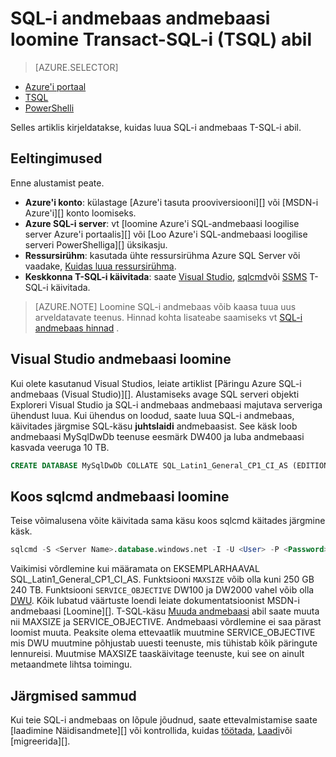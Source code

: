 <properties
   pageTitle="Luua SQL-i andmebaas TSQL | Microsoft Azure'i"
   description="Siit saate teada, kuidas luua TSQL Azure SQL-i andmebaas"
   services="sql-data-warehouse"
   documentationCenter="NA"
   authors="lodipalm"
   manager="barbkess"
   editor=""
   tags="azure-sql-data-warehouse"/>

<tags
   ms.service="sql-data-warehouse"
   ms.devlang="NA"
   ms.topic="get-started-article"
   ms.tgt_pltfrm="NA"
   ms.workload="data-services"
   ms.date="08/24/2016"
   ms.author="lodipalm;barbkess;sonyama"/>

# <a name="create-a-sql-data-warehouse-database-by-using-transact-sql-tsql"></a>SQL-i andmebaas andmebaasi loomine Transact-SQL-i (TSQL) abil

> [AZURE.SELECTOR]
- [Azure'i portaal](sql-data-warehouse-get-started-provision.md)
- [TSQL](sql-data-warehouse-get-started-create-database-tsql.md)
- [PowerShelli](sql-data-warehouse-get-started-provision-powershell.md)

Selles artiklis kirjeldatakse, kuidas luua SQL-i andmebaas T-SQL-i abil.

## <a name="prerequisites"></a>Eeltingimused

Enne alustamist peate. 

- **Azure'i konto**: külastage [Azure'i tasuta prooviversiooni][] või [MSDN-i Azure'i][] konto loomiseks.
- **Azure SQL-i server**: vt [loomine Azure'i SQL-andmebaasi loogilise server Azure'i portaalis][] või [Loo Azure'i SQL-andmebaasi loogilise serveri PowerShelliga][] üksikasju.
- **Ressursirühm**: kasutada ühte ressursirühma Azure SQL Server või vaadake, [Kuidas luua ressursirühma][].
- **Keskkonna T-SQL-i käivitada**: saate [Visual Studio][Installing Visual Studio and SSDT], [sqlcmd][]või [SSMS][] T-SQL-i käivitada.

> [AZURE.NOTE] Loomine SQL-i andmebaas võib kaasa tuua uus arveldatavate teenus.  Hinnad kohta lisateabe saamiseks vt [SQL-i andmebaas hinnad][] .

## <a name="create-a-database-with-visual-studio"></a>Visual Studio andmebaasi loomine

Kui olete kasutanud Visual Studios, leiate artiklist [Päringu Azure SQL-i andmebaas (Visual Studio)][].  Alustamiseks avage SQL serveri objekti Exploreri Visual Studio ja SQL-i andmebaas andmebaasi majutava serveriga ühendust luua.  Kui ühendus on loodud, saate luua SQL-i andmebaas, käivitades järgmise SQL-käsu **juhtslaidi** andmebaasist.  See käsk loob andmebaasi MySqlDwDb teenuse eesmärk DW400 ja luba andmebaasi kasvada veeruga 10 TB.

```sql
CREATE DATABASE MySqlDwDb COLLATE SQL_Latin1_General_CP1_CI_AS (EDITION='datawarehouse', SERVICE_OBJECTIVE = 'DW400', MAXSIZE= 10240 GB);
```

## <a name="create-a-database-with-sqlcmd"></a>Koos sqlcmd andmebaasi loomine

Teise võimalusena võite käivitada sama käsu koos sqlcmd käitades järgmine käsk.

```sql
sqlcmd -S <Server Name>.database.windows.net -I -U <User> -P <Password> -Q "CREATE DATABASE MySqlDwDb COLLATE SQL_Latin1_General_CP1_CI_AS (EDITION='datawarehouse', SERVICE_OBJECTIVE = 'DW400', MAXSIZE= 10240 GB)"
```

Vaikimisi võrdlemine kui määramata on EKSEMPLARHAAVAL SQL_Latin1_General_CP1_CI_AS.  Funktsiooni `MAXSIZE` võib olla kuni 250 GB 240 TB.  Funktsiooni `SERVICE_OBJECTIVE` DW100 ja DW2000 vahel võib olla [DWU][].  Kõik lubatud väärtuste loendi leiate dokumentatsioonist MSDN-i andmebaasi [Loomine][].  T-SQL-käsu [Muuda andmebaasi][] abil saate muuta nii MAXSIZE ja SERVICE_OBJECTIVE.  Andmebaasi võrdlemine ei saa pärast loomist muuta.   Peaksite olema ettevaatlik muutmine SERVICE_OBJECTIVE mis DWU muutmine põhjustab uuesti teenuste, mis tühistab kõik päringute lennureisi.  Muutmise MAXSIZE taaskäivitage teenuste, kui see on ainult metaandmete lihtsa toimingu.

## <a name="next-steps"></a>Järgmised sammud

Kui teie SQL-i andmebaas on lõpule jõudnud, saate ettevalmistamise saate [laadimine Näidisandmete][] või kontrollida, kuidas [töötada][], [Laadi][]või [migreerida][].

<!--Article references-->
[DWU]: ./sql-data-warehouse-overview-what-is.md#data-warehouse-units
[how to create a SQL Data Warehouse from the Azure portal]: sql-data-warehouse-get-started-provision.md
[Päringu SQL Azure'i andmebaas (Visual Studio)]: sql-data-warehouse-query-visual-studio.md
[migreerimine]: sql-data-warehouse-overview-migrate.md
[töötada]: sql-data-warehouse-overview-develop.md
[Laadi]: sql-data-warehouse-overview-load.md
[Laadi näidisandmed]: sql-data-warehouse-load-sample-databases.md
[Luua Azure'i SQL-andmebaasi loogilise server Azure'i portaalis]: ../sql-database/sql-database-get-started.md#create-an-azure-sql-database-logical-server
[Luua Azure'i SQL-andmebaasi loogilise server PowerShelli abil]: ../sql-database/sql-database-get-started-powershell.md#database-setup-create-a-resource-group-server-and-firewall-rule
[Kuidas luua ressursirühma]: ../resource-group-template-deploy-portal.md#create-resource-group
[Installing Visual Studio and SSDT]: sql-data-warehouse-install-visual-studio.md
[sqlcmd]: sql-data-warehouse-get-started-connect-sqlcmd.md

<!--MSDN references--> 
[ANDMEBAASI LOOMINE]: https://msdn.microsoft.com/library/mt204021.aspx
[MUUDA ANDMEBAASI]: https://msdn.microsoft.com/library/mt204042.aspx
[SSMS]: https://msdn.microsoft.com/library/mt238290.aspx

<!--Other Web references-->
[SQL-i andmebaas hinnad]: https://azure.microsoft.com/pricing/details/sql-data-warehouse/
[Azure'i tasuta prooviversioon]: https://azure.microsoft.com/pricing/free-trial/?WT.mc_id=A261C142F
[MSDN-i Azure krediiti]: https://azure.microsoft.com/pricing/member-offers/msdn-benefits-details/?WT.mc_id=A261C142F
